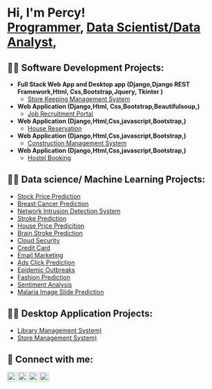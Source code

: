 <h1>Hi, I'm Percy! <br/><a href="https://github.com/Percy-O">Programmer</a>, <a href="https://www.linkedin.com/in/percyolawale/">Data Scientist/Data Analyst</a>, </h1>

<h2>👨‍💻 Software Development Projects:</h2>

- <b>Full Stack Web App and Desktop app (Django,Django REST Framework,Html, Css,Bootstrap,Jquery, Tkinter )</b>
  - [Store Keeping Management System](https://github.com/Percy-O/Store-Keeping-Management-System) 
- <b>Web Application (Django,Html, Css,Bootstrap,Beautifulsoup,)</b>
  - [Job Recruitment Portal](https://github.com/Percy-O/Job-Portal)
- <b>Web Application (Django,Html,Css,javascript,Bootstrap,)</b>
  - [House Reservation](https://github.com/Percy-O/House-Reservation)
- <b>Web Application (Django,Html,Css,javascript,Bootstrap,)</b>
  - [Construction Management System](https://github.com/Percy-O/Construction)
- <b>Web Application (Django,Html,Css,javascript,Bootstrap,)</b>
  - [Hostel Booking](https://github.com/Percy-O/Hostel-Booking) 

<h2>👨‍💻 Data science/ Machine Learning Projects:</h2>

  - [Stock Price Prediction](https://github.com/Percy-O/Stock-Price-Prediction)
  - [Breast Cancer Prediction](https://github.com/Percy-O/Breast-Cancer-Prediction)
  - [Network Intrusion Detection System](https://github.com/Percy-O/)
  - [Stroke Prediction](https://github.com/Percy-O/)
  - [House Price Predicition](https://github.com/Percy-O/House-Price-Predicition)
  - [Brain Stroke Prediction](https://github.com/Percy-O/Brain-Stroke-Prediction)
  - [Cloud Security](https://github.com/Percy-O/Cloud-Security)
  - [Credit Card](https://github.com/Percy-O/Credit-Card)
  - [Email Marketing](https://github.com/Percy-O/Email-Marketing)
  - [Ads Click Prediction](https://github.com/Percy-O/Ads-Click-Predicition)
  - [Epidemic Outbreaks](https://github.com/Percy-O/Epidemic-Outbreaks)
  - [Fashion Prediction](https://github.com/Percy-O/Fashion-Prediction)
  - [Sentiment Analysis](https://github.com/Percy-O/Sentiment-Analysis)
  - [Malaria Image Slide Prediction](https://github.com/Percy-O/)

  <h2>👨‍💻 Desktop Application Projects:</h2>

  - [Library Management System)](https://github.com/Percy-O/)
  - [Store Management System)](https://github.com/Percy-O/Store-Software)


<h2> 🤳 Connect with me:</h2>

[<img align="left" alt="PercyO | Twitter" width="22px" src="https://cdn.jsdelivr.net/npm/simple-icons@v3/icons/twitter.svg" />][twitter]
[<img align="left" alt="PercyO | LinkedIn" width="22px" src="https://cdn.jsdelivr.net/npm/simple-icons@v3/icons/linkedin.svg" />][linkedin]
[<img align="left" alt="PercyO | Instagram" width="22px" src="https://cdn.jsdelivr.net/npm/simple-icons@v3/icons/instagram.svg" />][instagram]
[<img align="left" alt="PercyO | Instagram" width="22px" src="https://cdn.jsdelivr.net/npm/simple-icons@v3/icons/whatsapp.svg" />][whatsapp]

[twitter]: https://twitter.com/
[instagram]: https://www.instagram.com/percyowoeye/
[linkedin]: https://linkedin.com/in/percyolawale
[whatsapp]: https://wa.me/+2347067250197

<!--
**joshmadakor1/joshmadakor1** is a ✨ _special_ ✨ repository because its `README.md` (this file) appears on your GitHub profile.

Here are some ideas to get you started:

- 🔭 I’m currently working on ...
- 🌱 I’m currently learning ...
- 👯 I’m looking to collaborate on ...
- 🤔 I’m looking for help with ...
- 💬 Ask me about ...
- 📫 How to reach me: ...
- 😄 Pronouns: ...
- ⚡ Fun fact: ...
-->
